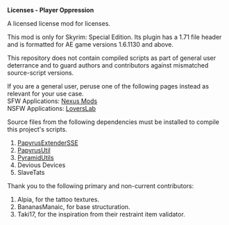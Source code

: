 **Licenses - Player Oppression**

A licensed license mod for licenses.

This mod is only for Skyrim: Special Edition. Its plugin has a 1.71 file header and
is formatted for AE game versions 1.6.1130 and above.

This repository does not contain compiled scripts as part of general user deterrance
and to guard authors and contributors against mismatched source-script versions.

If you are a general user, peruse one of the following pages instead as relevant for your use case.<br />
SFW Applications: [Nexus Mods](https://www.nexusmods.com/skyrimspecialedition/mods/110418)<br />
NSFW Applications: [LoversLab](https://www.loverslab.com/files/file/29357-licenses-player-oppression/)

Source files from the following dependencies must be installed to compile this project's scripts.
1. [PapyrusExtenderSSE](https://github.com/powerof3/PapyrusExtenderSSE)
2. [PapyrusUtil](https://github.com/eeveelo/PapyrusUtil)
3. [PyramidUtils](https://github.com/ponzipyramid/PyramidUtils)
4. Devious Devices
5. SlaveTats

Thank you to the following primary and non-current contributors:
1. Alpia, for the tattoo textures.
2. BananasManaic, for base structuration.
3. Taki17, for the inspiration from their restraint item validator.
